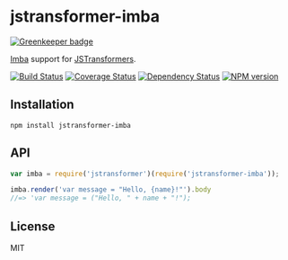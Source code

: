 # jstransformer-imba

[![Greenkeeper badge](https://badges.greenkeeper.io/jstransformers/jstransformer-imba.svg)](https://greenkeeper.io/)

[Imba](https://github.com/somebee/imba) support for [JSTransformers](http://github.com/jstransformers).

[![Build Status](https://img.shields.io/travis/jstransformers/jstransformer-imba/master.svg)](https://travis-ci.org/jstransformers/jstransformer-imba)
[![Coverage Status](https://img.shields.io/codecov/c/github/jstransformers/jstransformer-imba/master.svg)](https://codecov.io/gh/jstransformers/jstransformer-imba)
[![Dependency Status](https://img.shields.io/david/jstransformers/jstransformer-imba/master.svg)](http://david-dm.org/jstransformers/jstransformer-imba)
[![NPM version](https://img.shields.io/npm/v/jstransformer-imba.svg)](https://www.npmjs.org/package/jstransformer-imba)

## Installation

    npm install jstransformer-imba

## API

```js
var imba = require('jstransformer')(require('jstransformer-imba'));

imba.render('var message = "Hello, {name}!"').body
//=> 'var message = ("Hello, " + name + "!");
```

## License

MIT
